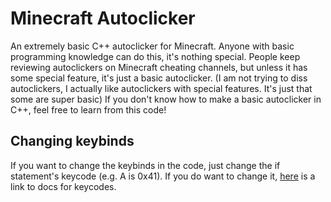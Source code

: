 # Minecraft Autoclicker
An extremely basic C++ autoclicker for Minecraft.
Anyone with basic programming knowledge can do this, it's nothing special.
People keep reviewing autoclickers on Minecraft cheating channels, but unless it has some special feature, it's just a basic autoclicker. (I am not trying to diss autoclickers, I actually like autoclickers with special features. It's just that some are super basic)
If you don't know how to make a basic autoclicker in C++, feel free to learn from this code!

## Changing keybinds
If you want to change the keybinds in the code, just change the if statement's keycode (e.g. A is 0x41).
If you do want to change it, [here](https://docs.microsoft.com/en-us/windows/desktop/inputdev/virtual-key-codes) is a link to docs for keycodes.
